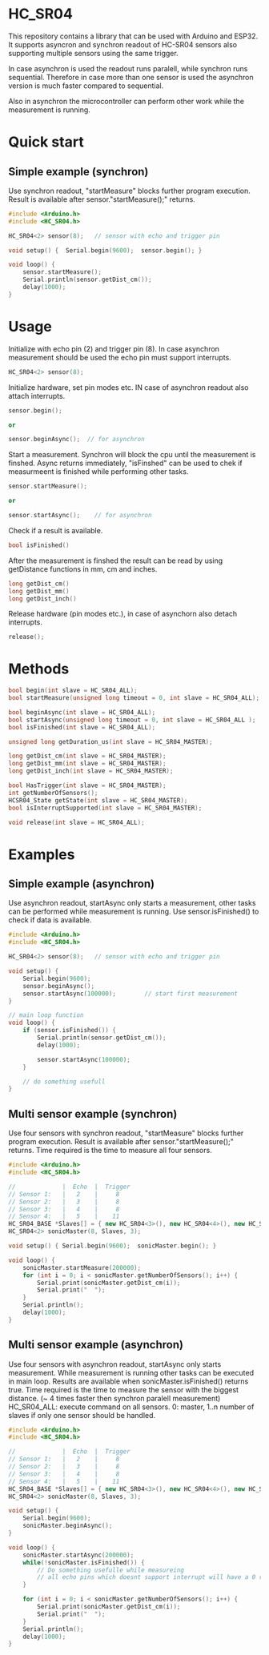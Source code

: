 # HC_SR04

This repository contains a library that can be used with Arduino and ESP32. It supports asyncron and synchron readout of HC-SR04 sensors also supporting multiple sensors using the same trigger.

In case asynchron is used the readout runs paralell, while synchron runs sequential. Therefore in case more than one sensor is used the asynchron version is much faster compared to sequential.

Also in asynchron the microcontroller can perform other work while the measurement is running.

# Quick start

## Simple example (synchron)

Use synchron readout, "startMeasure" blocks further program execution.
Result is available after sensor."startMeasure();" returns.
```c++
#include <Arduino.h>
#include <HC_SR04.h>

HC_SR04<2> sensor(8);   // sensor with echo and trigger pin

void setup() {  Serial.begin(9600);  sensor.begin(); }

void loop() {
    sensor.startMeasure();
    Serial.println(sensor.getDist_cm());
    delay(1000);
}
```


# Usage

Initialize with echo pin (2) and trigger pin (8). In case asynchron measurement should be used the echo pin must support interrupts.

```c++
HC_SR04<2> sensor(8);
```
Initialize hardware, set pin modes etc. IN case of asynchron readout also attach interrupts.
```c++
sensor.begin();

or

sensor.beginAsync();  // for asynchron
```

Start a measurement. Synchron will block the cpu until the measurement is finshed. Async returns immediately, "isFinshed" can be used to chek if measurmeent is finished while performing other tasks.

```c++
sensor.startMeasure();

or

sensor.startAsync();    // for asynchron
```

Check if a result is available.
```c++    
bool isFinished()
```

After the measurement is finshed the result can be read by using getDistance functions in mm, cm and inches.

```c++
long getDist_cm()
long getDist_mm()
long getDist_inch()
```

Release hardware (pin modes etc.), in case of asynchorn also detach interrupts.

```c++
release();
```

# Methods

```c++
bool begin(int slave = HC_SR04_ALL);
bool startMeasure(unsigned long timeout = 0, int slave = HC_SR04_ALL);

bool beginAsync(int slave = HC_SR04_ALL);
bool startAsync(unsigned long timeout = 0, int slave = HC_SR04_ALL );
bool isFinished(int slave = HC_SR04_ALL);

unsigned long getDuration_us(int slave = HC_SR04_MASTER);

long getDist_cm(int slave = HC_SR04_MASTER);
long getDist_mm(int slave = HC_SR04_MASTER);
long getDist_inch(int slave = HC_SR04_MASTER);

bool HasTrigger(int slave = HC_SR04_MASTER);
int getNumberOfSensors();
HCSR04_State getState(int slave = HC_SR04_MASTER);
bool isInterruptSupported(int slave = HC_SR04_MASTER);

void release(int slave = HC_SR04_ALL);
```

# Examples

## Simple example (asynchron)
Use asynchron readout, startAsync only starts a measurement, other tasks can be performed while measurement is running.
Use sensor.isFinished() to check if data is available.

```c++
#include <Arduino.h>
#include <HC_SR04.h>

HC_SR04<2> sensor(8);   // sensor with echo and trigger pin

void setup() { 
    Serial.begin(9600); 
    sensor.beginAsync();  
    sensor.startAsync(100000);        // start first measurement
}

// main loop function
void loop() {
    if (sensor.isFinished()) {
        Serial.println(sensor.getDist_cm());
        delay(1000);

        sensor.startAsync(100000);
    }

    // do something usefull
}
```

## Multi sensor example (synchron)
Use four sensors with synchron readout, "startMeasure" blocks further program execution.
Result is available after sensor."startMeasure();" returns. Time required is the time 
to measure all four sensors.

```c++
#include <Arduino.h>
#include <HC_SR04.h>

//             |  Echo  |  Trigger
// Sensor 1:   |   2    |     8
// Sensor 2:   |   3    |     8
// Sensor 3:   |   4    |     8
// Sensor 4:   |   5    |    11
HC_SR04_BASE *Slaves[] = { new HC_SR04<3>(), new HC_SR04<4>(), new HC_SR04<5>(11) };
HC_SR04<2> sonicMaster(8, Slaves, 3);

void setup() { Serial.begin(9600);  sonicMaster.begin(); }

void loop() {
    sonicMaster.startMeasure(200000);
    for (int i = 0; i < sonicMaster.getNumberOfSensors(); i++) {
        Serial.print(sonicMaster.getDist_cm(i));
        Serial.print("  ");
    }
    Serial.println();
    delay(1000);
}
```

## Multi sensor example (asynchron)
Use four sensors with asynchron readout, startAsync only starts measurement. While measurement is running other tasks can be executed in main loop.
Results are available when sonicMaster.isFinished() returns true.
Time required is the time to measure the sensor with the biggest distance. (~ 4 times faster then synchron paralell measurement)
HC_SR04_ALL: execute command on all sensors. 0: master, 1..n number of slaves if only one sensor should be handled.

```c++
#include <Arduino.h>
#include <HC_SR04.h>

//             |  Echo  |  Trigger
// Sensor 1:   |   2    |     8
// Sensor 2:   |   3    |     8
// Sensor 3:   |   4    |     8
// Sensor 4:   |   5    |    11
HC_SR04_BASE *Slaves[] = { new HC_SR04<3>(), new HC_SR04<4>(), new HC_SR04<5>(11) };
HC_SR04<2> sonicMaster(8, Slaves, 3);

void setup() {
    Serial.begin(9600);
    sonicMaster.beginAsync();
}

void loop() {
    sonicMaster.startAsync(200000);
    while(!sonicMaster.isFinished()) {
        // Do something usefulle while measureing
        // all echo pins which doesnt support interrupt will have a 0 result
    }

    for (int i = 0; i < sonicMaster.getNumberOfSensors(); i++) {
        Serial.print(sonicMaster.getDist_cm(i));
        Serial.print("  ");
    }
    Serial.println();
    delay(1000);
}
```
